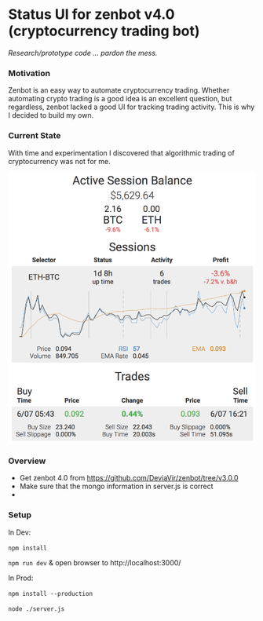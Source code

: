 # Status UI for zenbot v4.0 (cryptocurrency trading bot)

*Research/prototype code ... pardon the mess.*

### Motivation
Zenbot is an easy way to automate cryptocurrency trading. Whether automating crypto trading is a good idea is an excellent question, but regardless, zenbot lacked a good UI for tracking trading activity. This is why I decided to build my own.

### Current State
With time and experimentation I discovered that algorithmic trading of cryptocurrency was not for me. 

![Zenbot UI App Screenshot](https://github.com/iskornienko/zb-status/blob/master/sample-image.PNG?raw=true)

### Overview
* Get zenbot 4.0 from https://github.com/DeviaVir/zenbot/tree/v3.0.0
* Make sure that the mongo information in server.js is correct
* 

### Setup
In Dev:

`npm install`

`npm run dev` & open browser to http://localhost:3000/

In Prod:

`npm install --production`

`node ./server.js`
